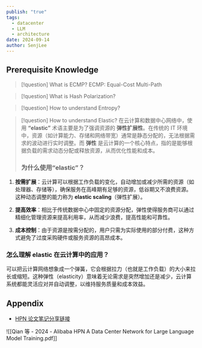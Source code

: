 ```yaml
---
publish: "true"
tags:
  - datacenter
  - LLM
  - architecture
date: 2024-09-14
author: SenjLee
---
```

## Prerequisite Knowledge

>[!question] What is ECMP?
>ECMP: Equal-Cost Multi-Path

>[!question] What is Hash Polarization?

>[!question] How to understand Entropy?

>[!question] How to understand Elastic?
>在云计算和数据中心网络中，使用 **“elastic”** 术语主要是为了强调资源的 **弹性扩展性**。在传统的 IT 环境中，资源（如计算能力、存储和网络带宽）通常是静态分配的，无法根据需求的波动进行实时调整。而 **弹性** 是云计算的一个核心特点，指的是能够根据负载的需求动态分配或释放资源，从而优化性能和成本。
>### 为什么使用“elastic”？
1. **按需扩展**：云计算可以根据工作负载的变化，自动增加或减少所需的资源（如处理器、存储等），确保服务在高峰期有足够的资源，低谷期又不浪费资源。这种动态调整的能力称为 **elastic scaling**（弹性扩展）。
   
2. **提高效率**：相比于传统数据中心中固定的资源分配，弹性使得服务商可以通过精细化管理资源来提高利用率，从而减少浪费，提高性能和可靠性。

3. **成本控制**：由于资源是按需分配的，用户只需为实际使用的部分付费，这种方式避免了过度采购硬件或服务资源的高昂成本。

### 怎么理解 elastic 在云计算中的应用？
可以把云计算网络想象成一个弹簧，它会根据拉力（也就是工作负载）的大小来拉长或缩短。这种弹性（elasticity）意味着无论需求是突然增加还是减少，云计算系统都能灵活应对并自动调整，以维持服务质量和成本效益。

## Appendix

- [HPN 论文笔记分享链接](https://readpaper.com/pdf-annotate/note?pdfId=2477082312618631936&noteId=2477082683042292480)

![[Qian 等 - 2024 - Alibaba HPN A Data Center Network for Large Language Model Training.pdf]]


